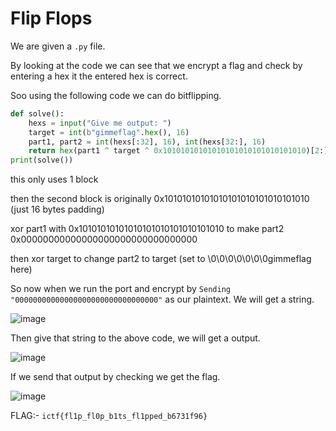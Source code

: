# Flip Flops

We are given a `.py` file.

By looking at the code we can see that we encrypt a flag and check by entering a hex it the entered hex is correct.

Soo using the following code we can do bitflipping.

```py
def solve():
    hexs = input("Give me output: ")
    target = int(b"gimmeflag".hex(), 16)
    part1, part2 = int(hexs[:32], 16), int(hexs[32:], 16)
    return hex(part1 ^ target ^ 0x10101010101010101010101010101010)[2:].zfill(32) + hex(part2)[2:].zfill(32)
print(solve())
```

this only uses 1 block

then the second block is originally 0x10101010101010101010101010101010 (just 16 bytes padding)

xor part1 with 0x10101010101010101010101010101010 to make part2 0x00000000000000000000000000000000

then xor target to change part2 to target (set to \0\0\0\0\0\0\0gimmeflag here)

So now when we run the port and encrypt by ``Sending "00000000000000000000000000000000"`` as our plaintext. We will get a string.

![image](https://user-images.githubusercontent.com/73250884/127111885-30b43a00-b1fb-4d3c-b00e-23160ea2c807.png)

Then give that string to the above code, we will get a output.

![image](https://user-images.githubusercontent.com/73250884/127111929-dedba162-b55a-49d4-8c1d-ef16500fe714.png)

If we send that output by checking we get the flag.

![image](https://user-images.githubusercontent.com/73250884/127111976-22f364b3-dbe1-483a-89ad-1981d15e468f.png)

FLAG:- ``ictf{fl1p_fl0p_b1ts_fl1pped_b6731f96}``
